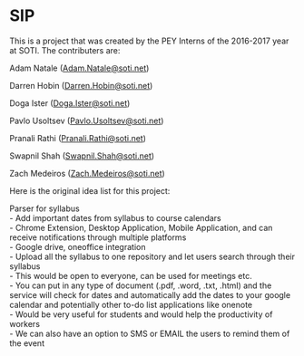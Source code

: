 # SIP
This is a project that was created by the PEY Interns of the 2016-2017 year at SOTI. The contributers are:

Adam Natale (Adam.Natale@soti.net)

Darren Hobin (Darren.Hobin@soti.net)

Doga Ister (Doga.Ister@soti.net)

Pavlo Usoltsev (Pavlo.Usoltsev@soti.net)

Pranali Rathi (Pranali.Rathi@soti.net)

Swapnil Shah (Swapnil.Shah@soti.net)

Zach Medeiros (Zach.Medeiros@soti.net)

Here is the original idea list for this project:

Parser for syllabus  
	- Add important dates from syllabus to course calendars  
	- Chrome Extension, Desktop Application, Mobile Application, and can receive notifications through multiple platforms  
	- Google drive, oneoffice integration  
	- Upload all the syllabus to one repository and let users search through their syllabus  
	- This would be open to everyone, can be used for meetings etc.  
	- You can put in any type of document (.pdf, .word, .txt, .html) and the service will check for dates and automatically add     the dates to your google calendar and potentially other to-do list applications like onenote  
	- Would be very useful for students and would help the productivity of workers  
	- We can also have an option to SMS or EMAIL the users to remind them of the event  

